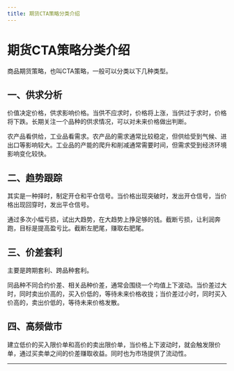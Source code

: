 ```yaml
---
title: 期货CTA策略分类介绍
---
```


# 期货CTA策略分类介绍

<script type="text/javascript" src="/include/head.js"></script>

商品期货策略，也叫CTA策略，一般可以分类以下几种类型。

## 一、供求分析

价值决定价格，供求影响价格。当供不应求时，价格将上涨，当供过于求时，价格将下跌。长期关注一个品种的供求情况，可以对未来价格做出判断。

农产品看供给，工业品看需求。农产品的需求通常比较稳定，但供给受到气候、进出口等影响较大。工业品的产能的爬升和削减通常需要时间，但需求受到经济环境影响变化较快。

## 二、趋势跟踪

其实是一种择时，制定开仓和平仓信号。当价格出现突破时，发出开仓信号，当价格出现回穿时，发出平仓信号。

通过多次小幅亏损，试出大趋势，在大趋势上挣足够的钱。截断亏损，让利润奔跑，目标是提高盈亏比。截断左肥尾，赚取右肥尾。

## 三、价差套利

主要是跨期套利、跨品种套利。

同品种不同合约价差、相关品种价差，通常会围绕一个均值上下波动。当价差过大时，同时卖出价高的，买入价低的，等待未来价格收拢；当价差过小时，同时买入价高的，卖出价低的，等待未来价格发散。

## 四、高频做市

建立低价的买入限价单和高价的卖出限价单，当价格上下波动时，就会触发限价单，通过买卖单之间的价差赚取收益。同时也为市场提供了流动性。

---

<script type="text/javascript" src="/include/tail.js"></script>

